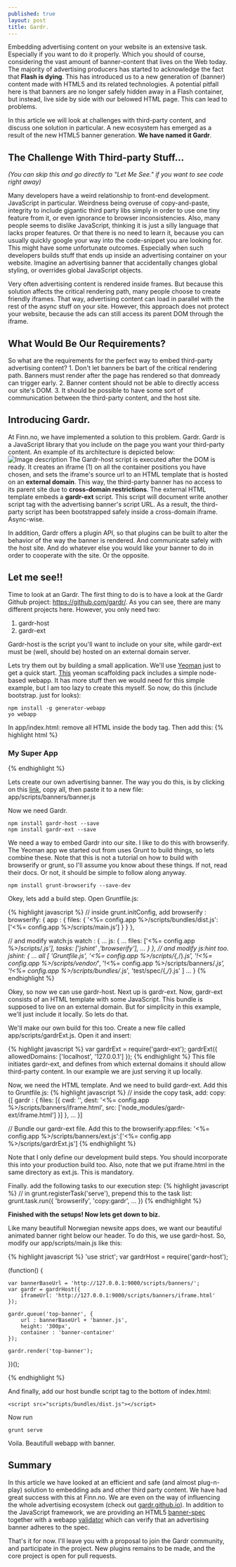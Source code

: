 ```yaml
---
published: true
layout: post
title: Gardr.
---
```


Embedding advertising content on your website is an extensive task. Especially if you want to do it properly. Which you should of course, considering the vast amount of banner-content that lives on the Web today. The majority of advertising producers has started to acknowledge the fact that **Flash is dying**. This has introduced us to a new generation of (banner) content made with HTML5 and its related technologies. A potential pitfall here is that banners are no longer safely hidden away in a Flash container, but instead, live side by side with our belowed HTML page. This can lead to problems. 

In this article we will look at challenges with third-party content, and discuss  one solution in particular. A new ecosystem has emerged as a result of the new HTML5 banner generation. **We have named it Gardr**.

## The Challenge With Third-party Stuff...
_(You can skip this and go directly to "Let Me See." if you want to see code right away)_

Many developers have a weird relationship to front-end development. JavaScript in particular. Weirdness being overuse of copy-and-paste, integrity to include gigantic third party libs simply in order to use one tiny feature from it, or even ignorance to browser inconsistencies. Also, many people seems to dislike JavaScript, thinking it is just a silly language that lacks proper features. Or that there is no need to learn it, because you can usually quickly google your way into the code-snippet you are looking for. This might have some unfortunate outcomes. Especially when such developers builds stuff that ends up inside an advertising container on your website. Imagine an advertising banner that accidentally changes global styling, or overrides global JavaScript objects. 

Very often advertising content is rendered inside frames. But because this solution affects the critical rendering path, many people choose to create friendly iframes. That way, advertising content can load in parallel with the rest of the async stuff on your site. However, this approach does not protect your website, because the ads can still access its parent DOM through the iframe.

## What Would Be Our Requirements?

So what are the requirements for the perfect way to embed third-party advertising content? 
     1. Don't let banners be bart of the critical rendering path. Banners must render after the page has rendered so that domready can trigger early.
     2. Banner content should not be able to directly access our site's DOM. 
     3. It should be possible to have some sort of communication between the third-party content, and the host site. 

## Introducing Gardr.

At Finn.no, we have implemented a solution to this problem. Gardr. Gardr is a JavaScript library that you include on the page you want your third-party content. An example of its architecture is depicted below:
![Image description](/images/Diagram2.png)
The Gardr-host script is executed after the DOM is ready. It creates an iframe (1) on all the container positions you have chosen, and sets the iframe's source url to an HTML template that is hosted on an **external domain**. This way, the third-party banner has no access to its parent site due to **cross-domain restrictions**. The external HTML template embeds a **gardr-ext** script. This script will document write another script tag with the advertising banner's script URL. As a result, the third-party script has been bootstrapped safely inside a cross-domain iframe. Async-wise. 

In addition, Gardr offers a plugin API, so that plugins can be built to alter the behavior of the way the banner is rendered. And communicate safely with the host site. And do whatever else you would like your banner to do in order to cooperate with the site. Or the opposite.

## Let me see!!

Time to look at an Gardr. The first thing to do is to have a look at the Gardr Github project: https://github.com/gardr/. As you can see, there are many different projects here. However, you only need two:

1. gardr-host
2. gardr-ext

Gardr-host is the script you'll want to include on your site, while gardr-ext must be (well, should be) hosted on an external domain server.

Lets try them out by building a small application. We'll use [Yeoman](http://yeoman.io/) just to get a quick start. [This](https://github.com/yeoman/generator-webapp) yeoman scaffolding pack includes a simple node-based webapp. It has more stuff then we would need for this simple example, but I am too lazy to create this myself. So now, do this (include bootstrap. just for looks):


    npm install -g generator-webapp
	yo webapp

In app/index.html: remove all HTML inside the body tag. Then add this:
{% highlight html %}
<div class="container">
	<div class="header">
		<h3>My Super App</h3>
	</div>
	<div id="banner-container"></div>
</div>
{% endhighlight %}

Lets create our own advertising banner. The way you do this, is by clicking on this [link](https://raw.githubusercontent.com/gardr/sample-project/master/public/banners/animation/index.js), copy all, then paste it to a new file: app/scripts/banners/banner.js

Now we need Gardr. 

	npm install gardr-host --save
	npm install gardr-ext --save

We need a way to embed Gardr into our site. I like to do this with browserify. The Yeoman app we started out from uses Grunt to build things, so lets combine these. Note that this is not a tutorial on how to build with browserify or grunt, so I'll assume you know about these things. If not, read their docs. Or not, it should be simple to follow along anyway.

	npm install grunt-browserify --save-dev

Okey, lets add a build step. Open Gruntfile.js:

{% highlight javascript %}
// inside grunt.initConfig, add browserify :
browserify: {
	app : {
		files: {
			'<%= config.app %>/scripts/bundles/dist.js': 
			['<%= config.app %>/scripts/main.js']
		}
	}
},

// and modify watch:js
watch : { 
	...
	js: {
		...
    	files: ['<%= config.app %>/scripts/*.js'],
  		tasks: ['jshint' ,'browserify'],
	    ...
        }
  },
// and modify js:hint too.
jshint: {
...
all [
'Gruntfile.js',
'<%= config.app %>/scripts/{,*/}*.js',
'!<%= config.app %>/scripts/vendor/*',
'!<%= config.app %>/scripts/banners/*.js',
'!<%= config.app %>/scripts/bundles/*.js',
'test/spec/{,*/}*.js'
]
...
}
{% endhighlight %}
    
Okey, so now we can use gardr-host. Next up is gardr-ext. Now, gardr-ext consists of an HTML template with some JavaScript. This bundle is supposed to live on an external domain. But for simplicity in this example, we'll just include it locally. So lets do that.

We'll make our own build for this too. Create a new file called app/scripts/gardrExt.js. Open it and insert:

{% highlight javascript %}
var gardrExt = require('gardr-ext');
gardrExt({
	allowedDomains: ['localhost', '127.0.0.1']
});
{% endhighlight %}
This file initiates gardr-ext, and defines from which external domains it should allow third-party content. In our example we are just serving it up locally.

Now, we need the HTML template. And we need to build gardr-ext. Add this to Gruntfile.js:
{% highlight javascript %}
// inside the copy task, add:
copy: {[
gardr : {
	files: [{
		cwd: '',
		dest: '<%= config.app %>/scripts/banners/iframe.html',
		src: ['node_modules/gardr-ext/iframe.html']
	}]
},
...
}]

// Bundle our gardr-ext file. Add this to the browserify:app:files:
'<%= config.app %>/scripts/banners/ext.js':['<%= config.app %>/scripts/gardrExt.js']
{% endhighlight %}

Note that I only define our development build steps. You should incorporate this into your production build too. Also, note that we put iframe.html in the same directory as ext.js. This is mandatory. 

Finally. add the following tasks to our execution step:
{% highlight javascript %}
// in grunt.registerTask('serve'), prepend this to the task list:
grunt.task.run({
	'browserify',
	'copy:gardr',
    ...
})
{% endhighlight %}

**Finished with the setups! Now lets get down to biz.**

Like many beautifull Norwegian newsite apps does, we want our beautiful animated banner right below our header. To do this, we use gardr-host. So, modify our app/scripts/main.js like this:

{% highlight javascript %}
'use strict';
var gardrHost = require('gardr-host');

(function() {

	var bannerBaseUrl = 'http://127.0.0.1:9000/scripts/banners/';
	var gardr = gardrHost({
		iframeUrl: 'http://127.0.0.1:9000/scripts/banners/iframe.html'
	});

	gardr.queue('top-banner', {
		url : bannerBaseUrl + 'banner.js',
		height: '300px',
		container : 'banner-container'
	});

	gardr.render('top-banner');
    
})();

{% endhighlight %}

And finally, add our host bundle script tag to the bottom of index.html:

	<script src="scripts/bundles/dist.js"></script>

Now run 

	grunt serve

Voila. Beautifull webapp with banner.


## Summary

In this article we have looked at an efficient and safe (and almost plug-n-play) solution to embedding ads and other third party content. We have had great success with this at Finn.no. We are even on the way of influencing the whole advertising ecosystem (check out [gardr.github.io](http://gardr.github.io/)). In addition to the JavaScript framework, we are providing an HTML5 [banner-spec](https://github.com/inma-no) together with a webapp [validator](http://validator.gardr.org/) which can verify that an advertising banner adheres to the spec.

That's it for now. I'll leave you with a proposal to join the Gardr community, and participate in the project. New plugins remains to be made, and the core project is open for pull requests.